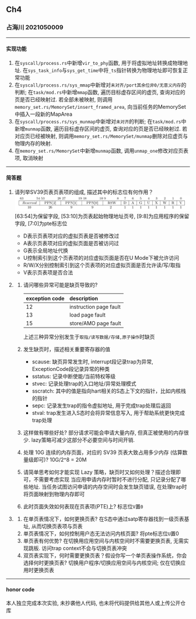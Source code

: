 ## Ch4
### 占海川 2021050009

----
#### 实现功能
1) 在`syscall/process.rs`中新增`vir_to_phy`函数, 用于将虚拟地址转换成物理地址. 
    在`sys_task_info`与`sys_get_time`中将`_ts`指针转换为物理地址即可恢复正常功能
2) 在`syscall/process.rs/sys_mmap`中新增对`未对齐/port其余位非0/无意义内存`的判断; 在`task/mod.rs`中新增`mmap`函数, 遍历目标虚存区间的虚页,
    查询对应的页是否已经映射过. 若全部未被映射, 则调用`memory_set.rs/MemorySet/insert_framed_area`, 向当前任务的MemorySet中插入一段新的MapArea
3) 在`syscall/process.rs/sys_munmap`中新增对`未对齐`的判断; 在`task/mod.rs`中新增`munmap`函数, 遍历目标虚存区间的虚页, 查询对应的页是否已经映射过. 
    若对应页已经被映射, 则调用`memory_set.rs/MemorySet/munmap`删除对应虚页与物理内存的映射.
4) 在`memory_set.rs/MemorySet`中新增`munmap`函数, 调用`unmap_one`修改对应页表项, 取消映射

----
#### 简答题
1. 请列举SV39页表页表项的组成, 描述其中的标志位有何作用？
    ![err](./pteflag.png)
    [63:54]为保留字段, [53:10]为页表起始物理地址页号, [9:8]为应用程序的保留字段, [7:0]为pte标志位
    - D表示页表项对应的虚拟页表是否被修改过
    - A表示页表项对应的虚拟页面是否被访问过
    - G表示全局地址代换
    - U控制索引到这个页表项的对应虚拟页面是否在U Mode下被允许访问
    - R/W/X分别控制索引到这个页表项的对应虚拟页面是否允许读/写/取指
    - V表示页表项是否合法

2. 1) 请问哪些异常可能是缺页导致的?

        | exception code | description            |
        |----------------|------------------------|
        | 12             | instruction page fault |
        | 13             | load page fault        |
        | 15             | store/AMO page fault   |
        上述三种异常分别发生于`取指/读写数据/存储,原子操作`时缺页
   2) 发生缺页时，描述相关重要寄存器的值
      - scause: 缺页异常发生时, interrupt段记录trap为异常, ExceptionCode段记录异常的种类
      - sstatus: 记录中断使能/当前特权等级
      - stvec: 记录处理trap的入口地址/异常处理模式
      - sscratch: 其中的值是指向hart相关的S态上下文的指针，比如内核栈的指针
      - sepc: 记录发生trap的指令虚拟地址, 用于完成trap处理后返回
      - stval: trap发生进入S态时会将异常信息写入, 用于帮助系统更快完成trap处理
   3) 这样做有哪些好处?
      部分请求可能会申请大量内存, 但真正被使用的内存很少. lazy策略可减少这部分不必要空间与时间开销. 
   4) 处理 10G 连续的内存页面，对应的 SV39 页表大致占用多少内存 (估算数量级即可)?
      10G/2^8 = 20M
   5) 请简单思考如何才能实现 Lazy 策略，缺页时又如何处理？描述合理即可，不需要考虑实现
      当应用申请内存时暂时不进行分配, 只记录分配了哪些地址. 当任务试图访问申请的内存空间时会发生缺页错误, 在处理trap时将页面映射到物理内存即可
   6) 此时页面失效如何表现在页表项(PTE)上?
      标志位`V`置`0`

3. 1) 在单页表情况下，如何更换页表?
      在S态中通过satp寄存器找到一级页表基址, 从而切换页表项与页表
   2) 单页表情况下，如何控制用户态无法访问内核页面?
      将pte标志位`U`置0
   3) 单页表有何优势?
      在切换用应用空间与内核空间时不需要更换页表, 无需实现跳板. 访问trap context不会与切换页表冲突
   4) 双页表实现下，何时需要更换页表？假设你写一个单页表操作系统，你会选择何时更换页表?
      切换用户程序/切换应用空间与内核空间; 仅在切换应用时更换页表

----
#### honor code
本人独立完成本次实验, 未抄袭他人代码, 也未将代码提供给其他人或上传公开仓库